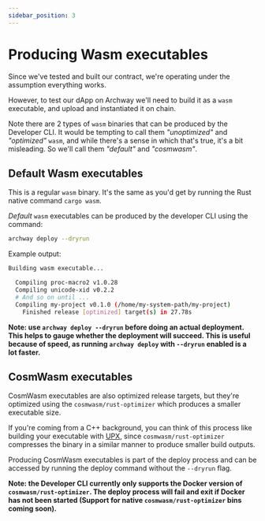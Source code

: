 ```yaml
---
sidebar_position: 3
---
```


# Producing Wasm executables

Since we've tested and built our contract, we're operating under the assumption everything works. 

However, to test our dApp on Archway we'll need to build it as a `wasm` executable, and upload and instantiated it on chain.

Note there are 2 types of `wasm` binaries that can be produced by the Developer CLI. It would be tempting to call them _"unoptimized"_ and _"optimized"_ `wasm`, and while there's a sense in which that's true, it's a bit misleading. So we'll call them _"default"_ and _"cosmwasm"_. 

## Default Wasm executables
This is a regular `wasm` binary. It's the same as you'd get by running the Rust native command `cargo wasm`. 

_Default_ `wasm` executables can be produced by the developer CLI using the command:
```bash
archway deploy --dryrun
```

Example output:
```bash
Building wasm executable...

  Compiling proc-macro2 v1.0.28
  Compiling unicode-xid v0.2.2
  # And so on until ...
  Compiling my-project v0.1.0 (/home/my-system-path/my-project)
    Finished release [optimized] target(s) in 27.78s
```

**Note: use `archway deploy --dryrun` before doing an actual deployment. This helps to gauge whether the deployment will succeed. This is useful because of speed, as running `archway deploy` with `--dryrun` enabled is a lot faster.**

## CosmWasm executables

CosmWasm executables are also optimized release targets, but they're optimized using the `cosmwasm/rust-optimizer` which produces a  smaller executable size. 

If you're coming from a C++ background, you can think of this process like building your executable with [UPX](https://upx.github.io/), since `cosmwasm/rust-optimizer` compresses the binary in a similar manner to produce smaller build outputs.

Producing CosmWasm executables is part of the deploy process and can be accessed by running the deploy command without the `--dryrun` flag.

**Note: the Developer CLI currently only supports the Docker version of `cosmwasm/rust-optimizer`. The deploy process will fail and exit if Docker has not been started (Support for native `cosmwasm/rust-optimizer` bins coming soon).**